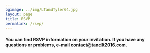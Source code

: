 ```yaml
---
bgimage: ../img/LTandTyler64.jpg
layout: page
title: RSVP
permalink: /rsvp/
---
```


#### You can find RSVP information on your invitation. If you have any questions or problems, e-mail [contact@tandlt2016.com](mailto:contact@tandlt2016.com).
